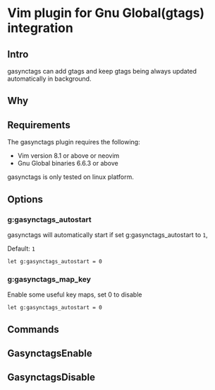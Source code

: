 # Vim plugin for Gnu Global(gtags) integration
## Intro
gasynctags can add gtags and keep gtags being always updated automatically in background.

## Why

## Requirements

The gasynctags plugin requires the following:

* Vim version 8.1 or above or neovim
* Gnu Global binaries 6.6.3 or above

gasynctags is only tested on linux platform.

## Options

### g:gasynctags_autostart
gasynctags will automatically start if set g:gasynctags_autostart to `1`,

Default: `1`
```vim
let g:gasynctags_autostart = 0
```
### g:gasynctags_map_key
Enable some useful key maps, set 0 to disable
```vim
let g:gasynctags_autostart = 0
```

## Commands

## GasynctagsEnable
## GasynctagsDisable
